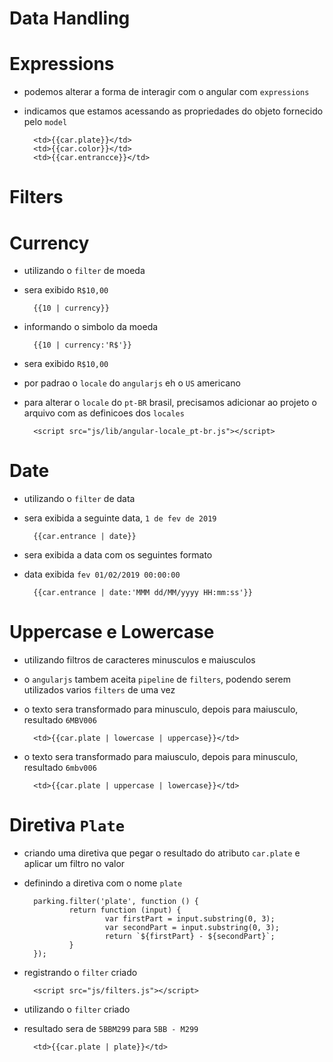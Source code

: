 # Data Handling   

# Expressions

* podemos alterar a forma de interagir com o angular com `expressions`
* indicamos que estamos acessando as propriedades do objeto fornecido pelo `model`


        <td>{{car.plate}}</td>
        <td>{{car.color}}</td>
        <td>{{car.entrancce}}</td>

# Filters

# Currency

* utilizando o ``filter`` de moeda
* sera exibido `R$10,00`


        {{10 | currency}}

* informando o simbolo da moeda


        {{10 | currency:'R$'}}

* sera exibido `R$10,00`

* por padrao o `locale` do `angularjs` eh o `US` americano
* para alterar o `locale` do `pt-BR` brasil, precisamos adicionar ao projeto o arquivo com as definicoes dos `locales`


        <script src="js/lib/angular-locale_pt-br.js"></script>

# Date

* utilizando o `filter` de data
* sera exibida a seguinte data, `1 de fev de 2019`


        {{car.entrance | date}}

* sera exibida a data com os seguintes formato
* data exibida `fev 01/02/2019 00:00:00`


        {{car.entrance | date:'MMM dd/MM/yyyy HH:mm:ss'}}

# Uppercase e Lowercase

* utilizando filtros de caracteres minusculos e maiusculos
* o `angularjs` tambem aceita `pipeline` de `filters`, podendo serem utilizados varios `filters` de uma vez
* o texto sera transformado para minusculo, depois para maiusculo, resultado `6MBV006`


        <td>{{car.plate | lowercase | uppercase}}</td>

* o texto sera transformado para maiusculo, depois para minusculo, resultado `6mbv006`


        <td>{{car.plate | uppercase | lowercase}}</td>

# Diretiva `Plate`        

* criando uma diretiva que pegar o resultado do atributo `car.plate` e aplicar um filtro no valor
* definindo a diretiva com o nome `plate`


        parking.filter('plate', function () {
                return function (input) {
                        var firstPart = input.substring(0, 3);
                        var secondPart = input.substring(0, 3);
                        return `${firstPart} - ${secondPart}`;
                }
        });

* registrando o `filter` criado


        <script src="js/filters.js"></script>

* utilizando o `filter` criado         
* resultado sera de `5BBM299` para `5BB - M299`


        <td>{{car.plate | plate}}</td>
